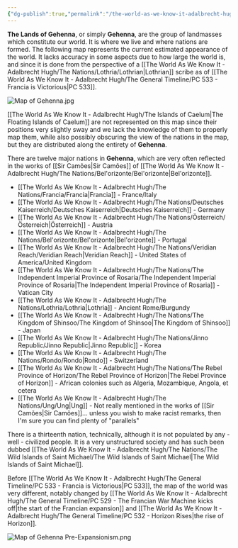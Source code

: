 ```yaml
---
{"dg-publish":true,"permalink":"/the-world-as-we-know-it-adalbrecht-hugh/the-nations/the-lands-of-gehenna/"}
---
```


**The Lands of Gehenna**, or simply **Gehenna**, are the group of landmasses which constitute our world. It is where we live and where nations are formed. The following map represents the current estimated appearance of the world. It lacks accuracy in some aspects due to how large the world is, and since it is done from the perspective of a [[The World As We Know It - Adalbrecht Hugh/The Nations/Lothria/Lothrian\|Lothrian]] scribe as of [[The World As We Know It - Adalbrecht Hugh/The General Timeline/PC 533 - Francia is Victorious\|PC 533]].

![Map of Gehenna.jpg](/img/user/Map%20of%20Gehenna.jpg)

[[The World As We Know It - Adalbrecht Hugh/The Islands of Caelum\|The Floating Islands of Caelum]] are not represented on this map since their positions very slightly sway and we lack the knowledge of them to properly map them, while also possibly obscuring the view of the nations in the map, but they are distributed along the entirety of **Gehenna**. 

There are twelve major nations in **Gehenna**, which are very often reflected in the works of [[Sir Camões\|Sir Camões]] of [[The World As We Know It - Adalbrecht Hugh/The Nations/Bel'orizonte/Bel'orizonte\|Bel'orizonte]].
- [[The World As We Know It - Adalbrecht Hugh/The Nations/Francia/Francia\|Francia]] - France/Italy
- [[The World As We Know It - Adalbrecht Hugh/The Nations/Deutsches Kaiserreich/Deutsches Kaiserreich\|Deutsches Kaiserreich]] - Germany
- [[The World As We Know It - Adalbrecht Hugh/The Nations/Österreich/Österreich\|Österreich]] - Austria
- [[The World As We Know It - Adalbrecht Hugh/The Nations/Bel'orizonte/Bel'orizonte\|Bel'orizonte]] - Portugal
- [[The World As We Know It - Adalbrecht Hugh/The Nations/Veridian Reach/Veridian Reach\|Veridian Reach]] - United States of America/United Kingdom
- [[The World As We Know It - Adalbrecht Hugh/The Nations/The Independent Imperial Province of Rosaria/The Independent Imperial Province of Rosaria\|The Independent Imperial Province of Rosaria]] - Vatican City
- [[The World As We Know It - Adalbrecht Hugh/The Nations/Lothria/Lothria\|Lothria]] - Ancient Rome/Burgundy
- [[The World As We Know It - Adalbrecht Hugh/The Nations/The Kingdom of Shinsoo/The Kingdom of Shinsoo\|The Kingdom of Shinsoo]] - Japan
- [[The World As We Know It - Adalbrecht Hugh/The Nations/Jinno Republic/Jinno Republic\|Jinno Republic]] - Korea
- [[The World As We Know It - Adalbrecht Hugh/The Nations/Rondo/Rondo\|Rondo]] - Switzerland
- [[The World As We Know It - Adalbrecht Hugh/The Nations/The Rebel Province of Horizon/The Rebel Province of Horizon\|The Rebel Province of Horizon]] - African colonies such as Algeria, Mozambique, Angola, et cetera
- [[The World As We Know It - Adalbrecht Hugh/The Nations/Ung/Ung\|Ung]] - Not really mentioned in the works of [[Sir Camões\|Sir Camões]]... unless you wish to make racist remarks, then I'm sure you can find plenty of "parallels"

There is a thirteenth nation, technically, although it is not populated by any - well - civilized people. It is a very unstructured society and has such been dubbed [[The World As We Know It - Adalbrecht Hugh/The Nations/The Wild Islands of Saint Michael/The Wild Islands of Saint Michael\|The Wild Islands of Saint Michael]].

Before [[The World As We Know It - Adalbrecht Hugh/The General Timeline/PC 533 - Francia is Victorious\|PC 533]], the map of the world was very different, notably changed by [[The World As We Know It - Adalbrecht Hugh/The General Timeline/PC 529 - The Francian War Machine kicks off\|the start of the Francian expansion]] and [[The World As We Know It - Adalbrecht Hugh/The General Timeline/PC 532 - Horizon Rises\|the rise of Horizon]].

![Map of Gehenna Pre-Expansionism.png](/img/user/Map%20of%20Gehenna%20Pre-Expansionism.png)
